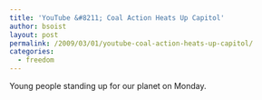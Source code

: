 ```yaml
---
title: 'YouTube &#8211; Coal Action Heats Up Capitol'
author: bsoist
layout: post
permalink: /2009/03/01/youtube-coal-action-heats-up-capitol/
categories:
  - freedom
---
```

Young people standing up for our planet on Monday.

